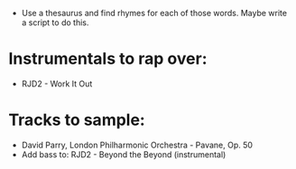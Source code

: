 - Use a thesaurus and find rhymes for each of those words. Maybe write a script to do this.  

# Instrumentals to rap over:
- RJD2 - Work It Out

# Tracks to sample:
- David Parry, London Philharmonic Orchestra - Pavane, Op. 50
- Add bass to: RJD2 - Beyond the Beyond (instrumental)

